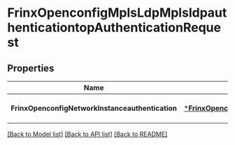 # FrinxOpenconfigMplsLdpMplsldpauthenticationtopAuthenticationRequest

## Properties
Name | Type | Description | Notes
------------ | ------------- | ------------- | -------------
**FrinxOpenconfigNetworkInstanceauthentication** | [***FrinxOpenconfigMplsLdpMplsldpauthenticationtopAuthentication**](frinx.openconfig.mpls.ldp.mplsldpauthenticationtop.Authentication.md) |  | [optional] [default to null]

[[Back to Model list]](../README.md#documentation-for-models) [[Back to API list]](../README.md#documentation-for-api-endpoints) [[Back to README]](../README.md)



